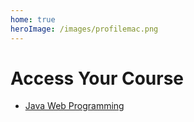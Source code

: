 ```yaml
---
home: true
heroImage: /images/profilemac.png
---
```


# Access Your Course

- [Java Web Programming](http://champlaincsc.com/~tjawhar/javaweb/)
